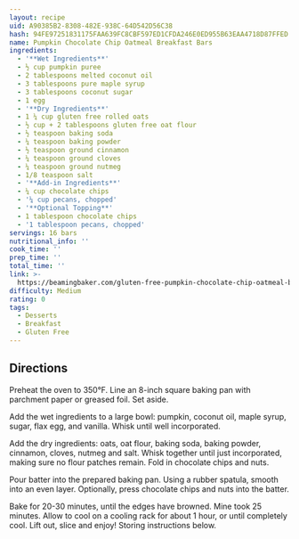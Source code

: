 ```yaml
---
layout: recipe
uid: A90385B2-8308-482E-938C-64D542D56C38
hash: 94FE97251831175FAA639FC8CBF597ED1CFDA246E0ED955B63EAA4718D87FFED
name: Pumpkin Chocolate Chip Oatmeal Breakfast Bars
ingredients:
  - '**Wet Ingredients**'
  - ½ cup pumpkin puree
  - 2 tablespoons melted coconut oil
  - 3 tablespoons pure maple syrup
  - 3 tablespoons coconut sugar
  - 1 egg
  - '**Dry Ingredients**'
  - 1 ¼ cup gluten free rolled oats
  - ½ cup + 2 tablespoons gluten free oat flour
  - ½ teaspoon baking soda
  - ¼ teaspoon baking powder
  - ½ teaspoon ground cinnamon
  - ¼ teaspoon ground cloves
  - ¼ teaspoon ground nutmeg
  - 1/8 teaspoon salt
  - '**Add-in Ingredients**'
  - ¼ cup chocolate chips
  - '¼ cup pecans, chopped'
  - '**Optional Topping**'
  - 1 tablespoon chocolate chips
  - '1 tablespoon pecans, chopped'
servings: 16 bars
nutritional_info: ''
cook_time: ''
prep_time: ''
total_time: ''
link: >-
  https://beamingbaker.com/gluten-free-pumpkin-chocolate-chip-oatmeal-breakfast-bars-vegan-gf-dairy-free-refined-sugar-free-video/print/21444/
difficulty: Medium
rating: 0
tags:
  - Desserts
  - Breakfast
  - Gluten Free
---
```


## Directions

Preheat the oven to 350°F. Line an 8-inch square baking pan with parchment paper or greased foil. Set aside.

Add the wet ingredients to a large bowl: pumpkin, coconut oil, maple syrup, sugar, flax egg, and vanilla. Whisk until well incorporated.

Add the dry ingredients: oats, oat flour, baking soda, baking powder, cinnamon, cloves, nutmeg and salt. Whisk together until just incorporated, making sure no flour patches remain. Fold in chocolate chips and nuts.

Pour batter into the prepared baking pan. Using a rubber spatula, smooth into an even layer. Optionally, press chocolate chips and nuts into the batter.

Bake for 20-30 minutes, until the edges have browned. Mine took 25 minutes. Allow to cool on a cooling rack for about 1 hour, or until completely cool. Lift out, slice and enjoy! Storing instructions below.
